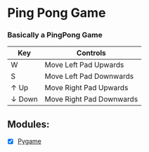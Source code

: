 # Ping Pong Game
### Basically a PingPong Game
| Key     | Controls                 |
|---------|--------------------------|
| W       | Move Left Pad Upwards    |
| S       | Move Left Pad Downwards  |
| ↑ Up    | Move Right Pad Upwards   |
| ↓ Down  | Move Right Pad Downwards |

## Modules:
- [x] [Pygame](https://pygame.org/docs)